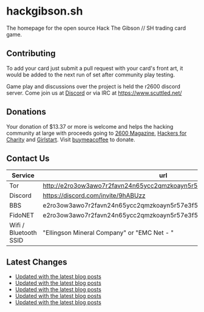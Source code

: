 # hackgibson.sh
The homepage for the open source Hack The Gibson // SH trading card game.


## Contributing

To add your card just submit a pull request with your card's front art, it would be added to the next run of set after community play testing.

Game play and discussions over the project is held the r2600 discord server. Come join us at [Discord](https://discord.com/invite/9hABUzz) or via IRC at https://www.scuttled.net/


## Donations

Your donation of $13.37 or more is welcome and helps the hacking community at large with proceeds going to [2600 Magazine](https://2600.com/), [Hackers for Charity](https://hackersforcharity.org) and [Girlstart](https://girlstart.org).  Visit [buymeacoffee](https://www.buymeacoffee.com/hackgibson.sh) to donate.


## Contact Us

Service | url
-|-
Tor | http://e2ro3ow3awo7r2favn24n65ycc2qmzkoayn5r57e3f56nvjwdcgg32ad.onion
Discord | https://discord.com/invite/9hABUzz
BBS | e2ro3ow3awo7r2favn24n65ycc2qmzkoayn5r57e3f56nvjwdcgg32ad.onion:23
FidoNET | e2ro3ow3awo7r2favn24n65ycc2qmzkoayn5r57e3f56nvjwdcgg32ad.onion:24554
Wifi / Bluetooth SSID | "Ellingson Mineral Company" or "EMC Net - <fidonet address>"

## Latest Changes
<!-- BLOG-POST-LIST:START -->
- [Updated with the latest blog posts](https://github.com/DFW2600/hackgibson.sh/commit/be370ba509d286f70498083546bbdb5e82dcf60c)
- [Updated with the latest blog posts](https://github.com/DFW2600/hackgibson.sh/commit/a7b45812dcc27466883f56c328f0ab870919389a)
- [Updated with the latest blog posts](https://github.com/DFW2600/hackgibson.sh/commit/3f96edb2d1292d4a3c373df17bab7d97990d91fd)
- [Updated with the latest blog posts](https://github.com/DFW2600/hackgibson.sh/commit/509e9849a6d1b974324c4d76fbbe218a9a8e3bc1)
- [Updated with the latest blog posts](https://github.com/DFW2600/hackgibson.sh/commit/2774651d78b2e54a6860c7eea8c8aeb2fba858e4)
<!-- BLOG-POST-LIST:END -->
